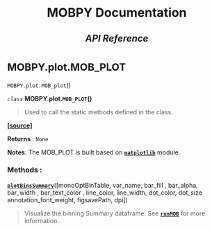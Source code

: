 <h1><strong><p align = center> MOBPY Documentation </p></strong></h1>

<h2><p  align=center><strong style = 'font-style:italic'>API Reference</strong></p></h2>

<h1><span style = 'font-size:smaller'> MOBPY.plot.MOB_PLOT </span></h1>

`MOBPY.plot.MOB_plot`()

*`class`* **MOBPY.plot.`MOB_PLOT`()**

> Used to call the static methods defined in the class.

[**[source]**](https://github.com/ChenTaHung/Monotonic-Optimal-Binning/blob/main/src/MOBPY/plot/MOB_PLOT.py#L5)

**Returns** : `None`

**Notes**: The MOB_PLOT is built based on [**`matplotlib`**](https://matplotlib.org/) module.

<h3><strong> Methods : </strong></h3>

[**`plotBinsSummary`**](https://github.com/ChenTaHung/Monotonic-Optimal-Binning/tree/main/doc/MOBPY-plot-MOB_PLOT-MOB_PLOT-plotBinsSummary.md)([monoOptBinTable, var_name, bar_fill , bar_alpha, bar_width , bar_text_color , line_color, line_width, dot_color, dot_size annotation_font_weight, figsavePath, dpi])

> Visualize the binning Summary dataframe. See [**`runMOB`**](https://github.com/ChenTaHung/Monotonic-Optimal-Binning/tree/main/doc/MOBPY-MOB-MOB-runMOB.md) for more information.